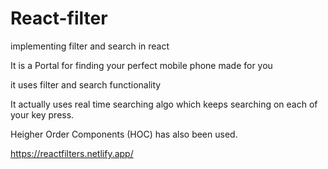 # React-filter
implementing filter and search in react


It is a Portal for finding your perfect mobile phone made for you

it uses filter and search functionality

It actually uses real time searching algo which keeps searching on each of your key press.


Heigher Order Components (HOC) has also been used.


https://reactfilters.netlify.app/
